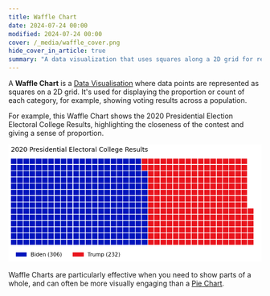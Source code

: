 ```yaml
---
title: Waffle Chart
date: 2024-07-24 00:00
modified: 2024-07-24 00:00
cover: /_media/waffle_cover.png
hide_cover_in_article: true
summary: "A data visualization that uses squares along a 2D grid for representing proportion."
---
```


A **Waffle Chart** is a [Data Visualisation](../../../permanent/data-visualisation.md) where data points are represented as squares on a 2D grid. It's used for displaying the proportion or count of each category, for example, showing voting results across a population.

For example, this Waffle Chart shows the 2020 Presidential Election Electoral College Results, highlighting the closeness of the contest and giving a sense of proportion.

![Example Waffle Chart showing the Presidential Electoral College Results](../_media/waffle_example_2020_pres.png)

Waffle Charts are particularly effective when you need to show parts of a whole, and can often be more visually engaging than a [Pie Chart](pie-chart.md).